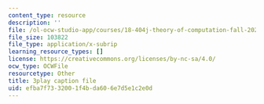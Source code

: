 ```yaml
---
content_type: resource
description: ''
file: /ol-ocw-studio-app/courses/18-404j-theory-of-computation-fall-2020/efba7f7332001f4bda606e7d5e1c2e0d_1VhnDdQsELo.srt
file_size: 103822
file_type: application/x-subrip
learning_resource_types: []
license: https://creativecommons.org/licenses/by-nc-sa/4.0/
ocw_type: OCWFile
resourcetype: Other
title: 3play caption file
uid: efba7f73-3200-1f4b-da60-6e7d5e1c2e0d
---
```

